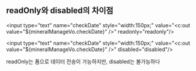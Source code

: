 ## readOnly와 disabled의 차이점

<input type="text" name="checkDate" style="width:150px;" value="<c:out value="${mineralManageVo.checkDate}" />" readonly="readonly"/>

<input type="text" name="checkDate" style="width:150px;" value="<c:out value="${mineralManageVo.checkDate}" />" disabled="disabled"/>


readOnly는 폼으로 데이터 전송이 가능하지만, disabled는 불가능하다